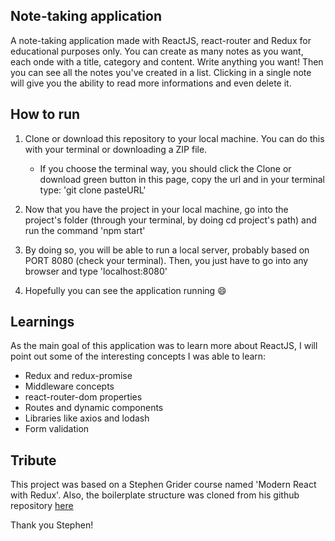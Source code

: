 ## Note-taking application

A note-taking application made with ReactJS, react-router and Redux for educational purposes only. You can create as many notes as you want, each onde with a title, category and content. Write anything you want! Then you can see all the notes you've created in a list. Clicking in a single note will give you the ability to read more informations and even delete it.

## How to run

1. Clone or download this repository to your local machine. You can do this with your terminal or downloading a ZIP file.
    * If you choose the terminal way, you should click the Clone or download green button in this page, copy the url and in your terminal type: 'git clone pasteURL'

2. Now that you have the project in your local machine, go into the project's folder (through your terminal, by doing cd project's path) and run the command 'npm start'

3. By doing so, you will be able to run a local server, probably based on PORT 8080 (check your terminal). Then, you just have to go into any browser and type 'localhost:8080'

4. Hopefully you can see the application running :smile:

## Learnings

As the main goal of this application was to learn more about ReactJS, I will point out some of the interesting concepts I was able to learn:

* Redux and redux-promise
* Middleware concepts
* react-router-dom properties
* Routes and dynamic components
* Libraries like axios and lodash
* Form validation

## Tribute

This project was based on a Stephen Grider course named 'Modern React with Redux'. Also, the boilerplate structure was cloned from his github repository [here](https://github.com/StephenGrider)

Thank you Stephen!
